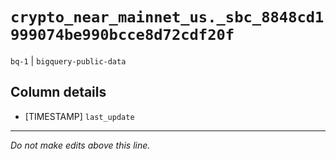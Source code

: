 # `crypto_near_mainnet_us._sbc_8848cd1999074be990bcce8d72cdf20f`
`bq-1` | `bigquery-public-data`

## Column details
* [TIMESTAMP] `last_update`

-------------------------------------------------------------------------------
*Do not make edits above this line.*
